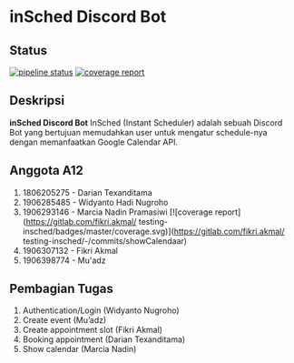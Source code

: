 # inSched Discord Bot

## Status
[![pipeline status](https://gitlab.com/fikri.akmal/testing-insched/badges/master/pipeline.svg)](https://gitlab.com/fikri.akmal/testing-insched/-/commits/master)
[![coverage report](https://gitlab.com/fikri.akmal/testing-insched/badges/master/coverage.svg)](https://gitlab.com/fikri.akmal/testing-insched/-/commits/master)

## Deskripsi
**inSched Discord Bot** InSched (Instant Scheduler) adalah sebuah Discord Bot yang bertujuan memudahkan user untuk mengatur schedule-nya dengan memanfaatkan Google Calendar API.

## Anggota A12
1. 1806205275 - Darian Texanditama
2. 1906285485 - Widyanto Hadi Nugroho
3. 1906293146 - Marcia Nadin Pramasiwi [![coverage report](https://gitlab.com/fikri.akmal/
   testing-insched/badges/master/coverage.svg)](https://gitlab.com/fikri.akmal/
   testing-insched/-/commits/showCalendaar)
4. 1906307132 - Fikri Akmal
5. 1906398774 - Mu'adz

## Pembagian Tugas
1. Authentication/Login (Widyanto Nugroho)
2. Create event (Mu’adz)
3. Create appointment slot (Fikri Akmal)
4. Booking appointment (Darian Texanditama)
5. Show calendar (Marcia Nadin)
